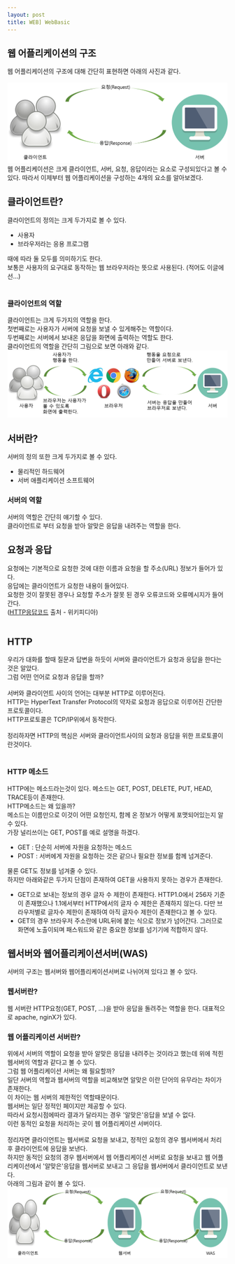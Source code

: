 ```yaml
---
layout: post
title: WEB] WebBasic
---
```


## 웹 어플리케이션의 구조

웹 어플리케이션의 구조에 대해 간단히 표현하면 아래의 사진과 같다.<br>
<br>
<img src="https://github.com/KimMinJoo/KimMinJoo.github.io/blob/master/images/Server&Cient.png?raw=true"/>
<br>
웹 어플리케이션은 크게 클라이언트, 서버, 요청, 응답이라는 요소로 구성되있다고 볼 수 있다.
따라서 이제부터 웹 어플리케이션을 구성하는 4개의 요소를 알아보겠다.

## 클라이언트란?

클라이언트의 정의는 크게 두가지로 볼 수 있다.
- 사용자
- 브라우저라는 응용 프로그램

때에 따라 둘 모두를 의미하기도 한다.<br>
보통은 사용자의 요구대로 동작하는 웹 브라우저라는 뜻으로 사용된다. (적어도 이글에선...)<br>
<br>
### 클라이언트의 역할
클라이언트는 크게 두가지의 역할을 한다.<br>
첫번째로는 사용자가 서버에 요청을 보낼 수 있게해주는 역할이다.<br>
두번째로는 서버에서 보내온 응답을 화면에 출력하는 역할도 한다.<br>
클라이언트의 역할을 간단히 그림으로 보면 아래와 같다.<br>
<img src="https://github.com/KimMinJoo/KimMinJoo.github.io/blob/master/images/ClinetRole.png?raw=true"/>

## 서버란?

서버의 정의 또한 크게 두가지로 볼 수 있다.
- 물리적인 하드웨어
- 서버 애플리케이션 소프트웨어

### 서버의 역할
서버의 역할은 간단히 얘기할 수 있다.<br>
클라이언트로 부터 요청을 받아 알맞은 응답을 내려주는 역할을 한다.<br>

## 요청과 응답
요청에는 기본적으로 요청한 것에 대한 이름과 요청을 할 주소(URL) 정보가 들어가 있다.<br>
응답에는 클라이언트가 요청한 내용이 들어있다.<br>
요청한 것이 잘못된 경우나 요청할 주소가 잘못 된 경우 오류코드와 오류메시지가 들어간다.<br>
(<a href="https://ko.wikipedia.org/wiki/HTTP_%EC%83%81%ED%83%9C_%EC%BD%94%EB%93%9C">HTTP응답코드</a>  출처 - 위키피디아)<br>
<br>

## HTTP
우리가 대화를 할때 질문과 답변을 하듯이 서버와 클라이언트가 요청과 응답을 한다는 것은 알았다.<br>
그럼 어떤 언어로 요청과 응답을 할까?<br>
<br>
서버와 클라이언트 사이의 언어는 대부분 HTTP로 이루어진다.<br>
HTTP는 HyperText Transfer Protocol의 약자로 요청과 응답으로 이루어진 간단한 프로토콜이다.<br>
HTTP프로토콜은 TCP/IP위에서 동작한다.<br>
<br>
정리하자면 HTTP의 핵심은 서버와 클라이언트사이의 요청과 응답을 위한 프로토콜이란것이다.<br>
<br>

### HTTP 메소드
HTTP에는 메소드라는것이 있다. 메소드는 GET, POST, DELETE, PUT, HEAD, TRACE등이 존재한다.<br>
HTTP메소드는 왜 있을까?<br>
메소드는 이름만으로 이것이 어떤 요청인지, 함께 온 정보가 어떻게 포맷되어있는지 알 수 있다.<br>
가장 널리쓰이는 GET, POST를 예로 설명을 하겠다.<br>
- GET : 단순히 서버에 자원을 요청하는 메소드
- POST : 서버에게 자원을 요청하는 것은 같으나 필요한 정보를 함께 넘겨준다.

물론 GET도 정보를 넘겨줄 수 있다.<br>
하지만 아래와같은 두가지 단점이 존재하여 GET을 사용하지 못하는 경우가 존재한다.
- GET으로 보내는 정보의 경우 글자 수 제한이 존재한다.
HTTP1.0에서 256자 기준이 존재했으나 1.1에서부터 HTTP에서의 글자 수 제한은 존재하지 않는다.
다만 브라우저별로 글자수 제한이 존재하여 아직 글자수 제한이 존재한다고 볼 수 있다.
- GET의 경우 브라우저 주소란에 URL뒤에 붙는 식으로 정보가 넘어간다.
그러므로 화면에 노출이되며 패스워드와 같은 중요한 정보를 넘기기에 적합하지 않다.

## 웹서버와 웹어플리케이션서버(WAS)
서버의 구조는 웹서버와 웹어플리케이션서버로 나뉘어져 있다고 볼 수 있다.<br>

### 웹서버란?
웹 서버란 HTTP요청(GET, POST, ...)을 받아 응답을 돌려주는 역할을 한다.
대표적으로 apache, nginX가 있다.

### 웹 어플리케이션 서버란?
위에서 서버의 역할이 요청을 받아 알맞은 응답을 내려주는 것이라고 했는데 위에 적힌 웹서버의 역할과 같다고 볼 수 있다.<br>
그럼 웹 어플리케이션 서버는 왜 필요할까?<br>
일단 서버의 역할과 웹서버의 역할을 비교해보면 알맞은 이란 단어의 유무라는 차이가 존재한다.<br>
이 차이는 웹 서버의 제한적인 역할때문이다.<br>
웹서버는 일단 정적인 페이지만 제공할 수 있다.<br>
따라서 요청시점에따라 결과가 달라지는 경우 '알맞은'응답을 보낼 수 없다.<br>
이런 동적인 요청을 처리하는 곳이 웹 어플리케이션 서버이다.<br>
<br>
정리자면 클라이언트는 웹서버로 요청을 보내고, 정적인 요청의 경우 웹서버에서 처리 후 클라이언트에 응답을 보낸다.<br>
하지만 동적인 요청의 경우 웹서버에서 웹 어플리케이션 서버로 요청을 보내고 웹 어플리케이션에서 '알맞은'응답을 웹서버로 보내고 그 응답을 웹서버에서 클라이언트로 보낸다.<br>
아래의 그림과 같이 볼 수 있다.
<img src="https://github.com/KimMinJoo/KimMinJoo.github.io/blob/master/images/WAS&WebServer&Client.png?raw=true"/>
